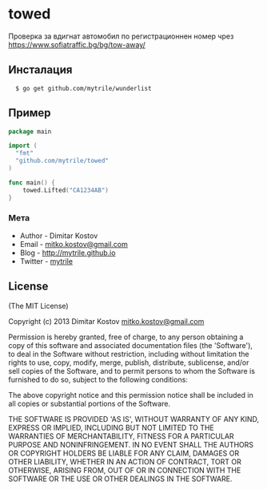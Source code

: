 # towed

Проверка за вдигнат автомобил по регистрационнен номер чрез https://www.sofiatraffic.bg/bg/tow-away/

## Инсталация

      $ go get github.com/mytrile/wunderlist

## Пример

``` go
package main

import (
  "fmt"
  "github.com/mytrile/towed"
)

func main() {
    towed.Lifted("CA1234AB")
}
```


### Мета

* Author  - Dimitar Kostov
* Email   - mitko.kostov@gmail.com
* Blog    - <http://mytrile.github.io>
* Twitter - [mytrile](https://twitter.com/mytrile)

## License

(The MIT License)

Copyright (c) 2013 Dimitar Kostov <mitko.kostov@gmail.com>

Permission is hereby granted, free of charge, to any person obtaining
a copy of this software and associated documentation files (the
'Software'), to deal in the Software without restriction, including
without limitation the rights to use, copy, modify, merge, publish,
distribute, sublicense, and/or sell copies of the Software, and to
permit persons to whom the Software is furnished to do so, subject to
the following conditions:

The above copyright notice and this permission notice shall be
included in all copies or substantial portions of the Software.

THE SOFTWARE IS PROVIDED 'AS IS', WITHOUT WARRANTY OF ANY KIND,
EXPRESS OR IMPLIED, INCLUDING BUT NOT LIMITED TO THE WARRANTIES OF
MERCHANTABILITY, FITNESS FOR A PARTICULAR PURPOSE AND NONINFRINGEMENT.
IN NO EVENT SHALL THE AUTHORS OR COPYRIGHT HOLDERS BE LIABLE FOR ANY
CLAIM, DAMAGES OR OTHER LIABILITY, WHETHER IN AN ACTION OF CONTRACT,
TORT OR OTHERWISE, ARISING FROM, OUT OF OR IN CONNECTION WITH THE
SOFTWARE OR THE USE OR OTHER DEALINGS IN THE SOFTWARE.
